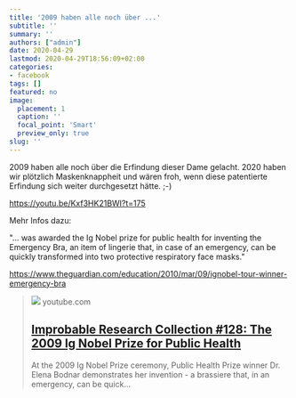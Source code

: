 ```yaml
---
title: '2009 haben alle noch über ...'
subtitle: ''
summary: ''
authors: ["admin"]
date: 2020-04-29
lastmod: 2020-04-29T18:56:09+02:00
categories:
- facebook
tags: []
featured: no
image:
  placement: 1
  caption: ''
  focal_point: 'Smart'
  preview_only: true
slug: ''
---
```

2009 haben alle noch über die Erfindung dieser Dame gelacht. 2020 haben wir plötzlich Maskenknappheit und wären froh, wenn diese patentierte Erfindung sich weiter durchgesetzt hätte. ;-)

https://youtu.be/Kxf3HK21BWI?t=175

Mehr Infos dazu: 

"... was awarded the Ig Nobel prize for public health for inventing the Emergency Bra, an item of lingerie that, in case of an emergency, can be quickly transformed into two protective respiratory face masks."

https://www.theguardian.com/education/2010/mar/09/ignobel-tour-winner-emergency-bra
> [![](https://i.ytimg.com/vi/Kxf3HK21BWI/maxresdefault.jpg)](https://youtu.be/Kxf3HK21BWI?t=175)
> youtube.com
> ## [Improbable Research Collection #128: The 2009 Ig Nobel Prize for Public Health](https://youtu.be/Kxf3HK21BWI?t=175)
>
>At the 2009 Ig Nobel Prize ceremony, Public Health Prize winner Dr. Elena Bodnar demonstrates her invention - a brassiere that, in an emergency, can be quick...

